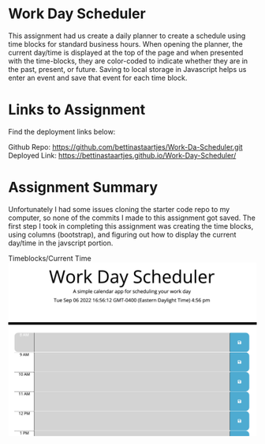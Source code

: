 # Work Day Scheduler
This assignment had us create a daily planner to create a schedule using time blocks for standard business hours. When opening the planner, the current day/time is displayed at the top of the page and when presented with the time-blocks, they are color-coded to indicate whether they are in the past, present, or future. Saving to local storage in Javascript helps us enter an event and save that event for each time block.

# Links to Assignment
Find the deployment links below:

Github Repo: https://github.com/bettinastaartjes/Work-Da-Scheduler.git
Deployed Link: https://bettinastaartjes.github.io/Work-Day-Scheduler/

# Assignment Summary
Unfortunately I had some issues cloning the starter code repo to my computer, so none of the commits I made to this assignment got saved. The first step I took in completing this assignment was creating the time blocks, using columns (bootstrap), and figuring out how to display the current day/time in the javscript portion. 

Timeblocks/Current Time
<img src="assets/time-columns.png" alt="Alt text" title="Optional title">

